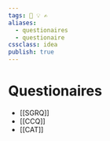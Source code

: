 ```yaml
---
tags: 💨 💡 ✍️
aliases:
  - questionaires
  - questionaire
cssclass: idea
publish: true
---
```

# Questionaires
  - [[SGRQ]]
  - [[CCQ]]
  - [[CAT]]
